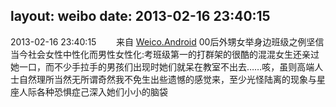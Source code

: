 layout: weibo
date: 2013-02-16 23:40:15
---
2013-02-16 23:40:15  &nbsp;&nbsp;&nbsp;&nbsp;&nbsp;&nbsp; 来自 <a href="http://app.weibo.com/t/feed/l4RWD" rel="nofollow">Weico.Android</a>
00后外甥女举身边班级之例坚信当今社会女性中性化而男性女性化:考班级第一的打群架的很酷的混混女生还亲过她一口，而不少手拉手的男孩们出现时她们就呆在教室不出去……咳，虽则高端人士自然理所当然无所谓奇然我不免生出些遗憾的感觉来，至少光怪陆离的现象与星座人际各种恐惧症己深入她们小小的脑袋 ​​​

